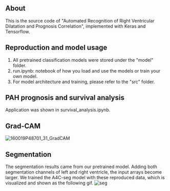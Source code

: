 ## About
This is the source code of "Automated Recognition of Right Ventricular Dilatation and Prognosis Correlation", implemented with Keras and Tensorflow.
## Reproduction and model usage
1. All pretrained classification models were stored under the "model" folder.
2. run.ipynb: notebook of how you load and use the models or train your own model.
3. For model architecture and training, please refer to the "src" folder.
## PAH prognosis and survival analysis
Application was shown in survival_analysis.ipynb.
## Grad-CAM
![160019P48701_31_GradCAM](https://github.com/Urania880519/RV-dilatation-DL/assets/95178070/bda6e07d-e536-4dba-96af-eec731fb12ad)
## Segmentation 
The segmentation results came from our pretrained model. Adding both segmentation channels of left and right ventricle, the input arrays become larger.
We trained the A4C-seg model with these reproduced data, which is visualized and shown as the following gif.
![seg](https://github.com/Urania880519/RV-dilatation-DL/assets/95178070/3b737541-84e2-4c13-9082-a996e61ecba1)
